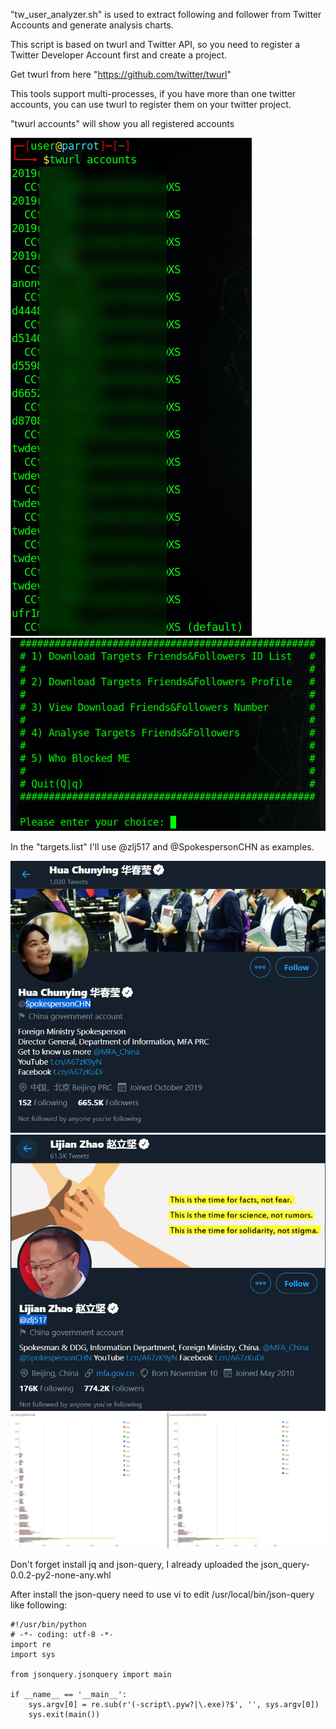 "tw_user_analyzer.sh" is used to extract following and follower from Twitter Accounts and generate analysis charts.

This script is based on twurl and Twitter API, so you need to register a Twitter Developer Account first and create a project.

Get twurl from here "https://github.com/twitter/twurl"

This tools support multi-processes, if you have more than one twitter accounts, you can use twurl to register them on your twitter project.

"twurl accounts" will show you all registered accounts

<img src="/screenshot/2021-01-10_12-08-27.jpg">

<img src="/screenshot/2021-01-10_00-06-27.jpg">


In the "targets.list" I'll use @zlj517 and @SpokespersonCHN as examples.

<img src="/screenshot/%E5%8D%8E%E6%98%A5%E8%8E%B9.jpg">

<img src="screenshot/%E8%B5%B5%E7%AB%8B%E5%9D%9A.jpg">

<img src="/screenshot/zlj_vs_hcy.jpg">


Don't forget install jq and json-query, I already uploaded the json_query-0.0.2-py2-none-any.whl

After install the json-query need to use vi to edit /usr/local/bin/json-query like following:

```
#!/usr/bin/python
# -*- coding: utf-8 -*-
import re
import sys

from jsonquery.jsonquery import main

if __name__ == '__main__':
    sys.argv[0] = re.sub(r'(-script\.pyw?|\.exe)?$', '', sys.argv[0])
    sys.exit(main())
```
